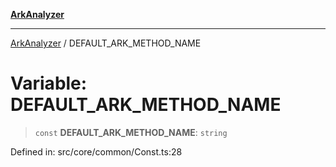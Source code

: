[**ArkAnalyzer**](../README.md)

***

[ArkAnalyzer](../globals.md) / DEFAULT\_ARK\_METHOD\_NAME

# Variable: DEFAULT\_ARK\_METHOD\_NAME

> `const` **DEFAULT\_ARK\_METHOD\_NAME**: `string`

Defined in: src/core/common/Const.ts:28
